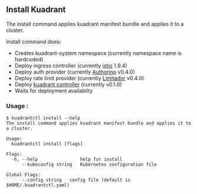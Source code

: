 ## Install Kuadrant

The install command applies kuadrant manifest bundle and applies it to a cluster.

Install command does:

* Creates kuadrant-system namespace (currently namespace name is hardcoded)
* Deploy ingress controller (currently [istio](https://istio.io/) 1.9.4)
* Deploy auth provider (currently [Authorino](https://github.com/Kuadrant/authorino) v0.4.0)
* Deploy rate limit provider (currently [Limitador](https://github.com/3scale-labs/limitador-operator) v0.4.0)
* Deploy [kuadrant controller](https://github.com/Kuadrant/kuadrant-controller) (currently v0.1.0)
* Waits for deployment availabilty

### Usage :

```shell
$ kuadrantctl install --help
The install command applies kuadrant manifest bundle and applies it to a cluster.

Usage:
  kuadrantctl install [flags]

Flags:
  -h, --help                help for install
      --kubeconfig string   Kubernetes configuration file

Global Flags:
      --config string   config file (default is $HOME/.kuadrantctl.yaml)
```

